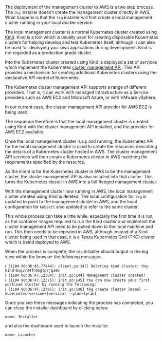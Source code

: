 The deployment of the management cluster to AWS is a two step process. The ``tkg`` installer doesn't create the management cluster directly in AWS. What happens is that the ``tkg`` installer will first create a local management cluster running in your local docker service.

The local management cluster is a normal Kubernetes cluster created using [Kind](https://kind.sigs.k8s.io/docs/user/quick-start/). Kind is a tool which is usually used for creating disposable Kubernetes clusters for helping develop and test Kubernetes itself, although it can also be used for deploying your own applications during development. Kind is not regarded as a production grade cluster.

Into the Kubernetes cluster created using Kind is deployed a set of services which implement the Kubernetes [cluster management API](https://github.com/kubernetes-sigs/cluster-api). This API provides a mechanism for creating additional  Kubernetes clusters using the declarative API model of Kubernetes.

The Kubernetes cluster management API supports a range of different providers. That is, it can work with managed Infrastructure as a Service providers such as AWS EC2 and Microsoft Azure, or with VMware vSphere.

In our current case, the cluster management API provider for AWS EC2 is being used.

The sequence therefore is that the local management cluster is created using Kind with the cluster management API installed, and the provider for AWS EC2 available.

Once the local management cluster is up and running, the Kubernetes API for the local management cluster is used to create the resources describing the details of a Kubernetes cluster hosted in AWS. The cluster management API services will then create a Kubernetes cluster in AWS matching the requirements specified by the resource.

As the intent is for the Kubernetes cluster in AWS to be the management cluster, the cluster management API is also installed into that cluster. This turns the Kubernetes cluster in AWS into a full fledged management cluster.

With the management cluster now running in AWS, the local management cluster created using Kind is deleted. The local configuration for ``tkg`` is updated to point to the management cluster in AWS, and the local configuration for ``kubectl`` also updated to refer to the same cluster.

This whole process can take a little while, especially the first time it is run, as the container images required to run the Kind cluster and implement the cluster management API need to be pulled down to the local machine and run. This then needs to be repeated in AWS, although instead of a Kind cluster being used in that case, it is a Tanzu Kubernetes Grid (TKG) cluster which is beind deployed to AWS.

When the process is complete, the ``tkg`` installer should output in the log view within the browser the following messages.

```
ℹ [1104 00:36:45.77844]: client.go:147] Deleting kind cluster: tkg-kind-bugv734fh0bgtp7jq3e0
ℹ [1104 00:36:47.12364]: init.go:144] Management cluster created!
ℹ [1104 00:36:47.12375]: init.go:145] You can now create your first workload cluster by running the following:
ℹ [1104 00:36:47.12391]: init.go:146] tkg create cluster [name] --kubernetes-version=[version] --plan=[plan]
```

Once you see these messages indicating the process has completed, you can close the installer dashboard by clicking below.

```dashboard:delete-dashboard
name: Installer
```

and also the dashboard used to launch the installer.

```dashboard:delete-dashboard
name: Launcher
```


